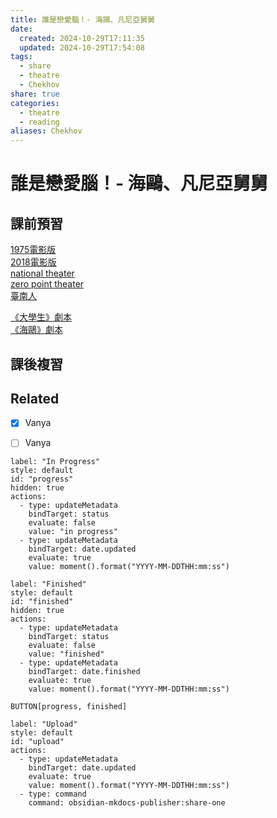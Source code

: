 ```yaml
---
title: 誰是戀愛腦！- 海鷗、凡尼亞舅舅
date:
  created: 2024-10-29T17:11:35
  updated: 2024-10-29T17:54:08
tags:
  - share
  - theatre
  - Chekhov
share: true
categories:
  - theatre
  - reading
aliases: Chekhov
---
```

# 誰是戀愛腦！- 海鷗、凡尼亞舅舅  
  
## 課前預習  
  
[1975電影版](https://www.youtube.com/watch?v=qiPfPzt8azc)  
[2018電影版](https://www.youtube.com/watch?v=ynGnOf0scl8)  
[national theater](https://www.youtube.com/watch?v=Z-Yn1ayTIJw)  
[zero point theater](https://www.youtube.com/watch?v=bWHnLuUivVQ)  
[臺南人](https://www.youtube.com/watch?v=fyWQknFB8nw&t=3078s)  
  
[《大學生》劇本](https://drive.google.com/file/d/1OLIHeVzjeWpmYRAjb-XlEkT1mLDZtzGC/view?usp=drive_link)  
[《海鷗》劇本](https://drive.google.com/file/d/11l49WC2P-mBmpJFceGyR-Wiu_P5zSlLz/view?usp=drive_link)  
  
<!-- more -->  
  
## 課後複習  
  
  
## Related  
  
- [x] Vanya  
- [ ] Vanya  
  
  
```meta-bind-button  
label: "In Progress"  
style: default  
id: "progress"  
hidden: true  
actions:  
  - type: updateMetadata  
    bindTarget: status  
    evaluate: false  
    value: "in progress"  
  - type: updateMetadata  
    bindTarget: date.updated  
    evaluate: true  
    value: moment().format("YYYY-MM-DDTHH:mm:ss")  
```  
```meta-bind-button  
label: "Finished"  
style: default  
id: "finished"  
hidden: true  
actions:  
  - type: updateMetadata  
    bindTarget: status  
    evaluate: false  
    value: "finished"  
  - type: updateMetadata  
    bindTarget: date.finished  
    evaluate: true  
    value: moment().format("YYYY-MM-DDTHH:mm:ss")  
```  
`BUTTON[progress, finished]`  
```meta-bind-button  
label: "Upload"  
style: default  
id: "upload"  
actions:  
  - type: updateMetadata  
    bindTarget: date.updated  
    evaluate: true  
    value: moment().format("YYYY-MM-DDTHH:mm:ss")  
  - type: command  
    command: obsidian-mkdocs-publisher:share-one  
```